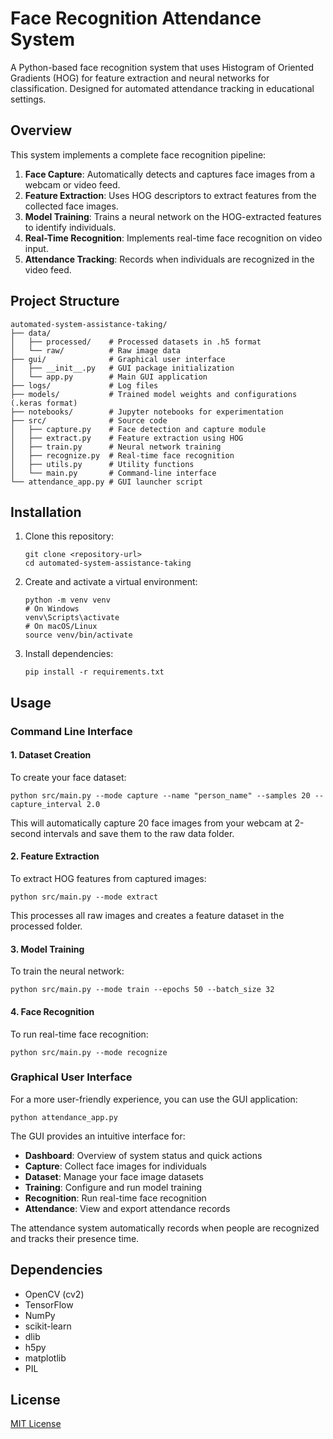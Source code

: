 # Face Recognition Attendance System

A Python-based face recognition system that uses Histogram of Oriented Gradients (HOG) for feature extraction and neural networks for classification. Designed for automated attendance tracking in educational settings.

## Overview

This system implements a complete face recognition pipeline:

1. **Face Capture**: Automatically detects and captures face images from a webcam or video feed.
2. **Feature Extraction**: Uses HOG descriptors to extract features from the collected face images.
3. **Model Training**: Trains a neural network on the HOG-extracted features to identify individuals.
4. **Real-Time Recognition**: Implements real-time face recognition on video input.
5. **Attendance Tracking**: Records when individuals are recognized in the video feed.

## Project Structure

```
automated-system-assistance-taking/
├── data/
│   ├── processed/    # Processed datasets in .h5 format
│   └── raw/          # Raw image data
├── gui/              # Graphical user interface
│   ├── __init__.py   # GUI package initialization
│   └── app.py        # Main GUI application
├── logs/             # Log files
├── models/           # Trained model weights and configurations (.keras format)
├── notebooks/        # Jupyter notebooks for experimentation
├── src/              # Source code
│   ├── capture.py    # Face detection and capture module
│   ├── extract.py    # Feature extraction using HOG
│   ├── train.py      # Neural network training
│   ├── recognize.py  # Real-time face recognition
│   ├── utils.py      # Utility functions
│   └── main.py       # Command-line interface
└── attendance_app.py # GUI launcher script
```

## Installation

1. Clone this repository:
   ```
   git clone <repository-url>
   cd automated-system-assistance-taking
   ```

2. Create and activate a virtual environment:
   ```
   python -m venv venv
   # On Windows
   venv\Scripts\activate
   # On macOS/Linux
   source venv/bin/activate
   ```

3. Install dependencies:
   ```
   pip install -r requirements.txt
   ```

## Usage

### Command Line Interface

#### 1. Dataset Creation

To create your face dataset:

```
python src/main.py --mode capture --name "person_name" --samples 20 --capture_interval 2.0
```

This will automatically capture 20 face images from your webcam at 2-second intervals and save them to the raw data folder.

#### 2. Feature Extraction

To extract HOG features from captured images:

```
python src/main.py --mode extract
```

This processes all raw images and creates a feature dataset in the processed folder.

#### 3. Model Training

To train the neural network:

```
python src/main.py --mode train --epochs 50 --batch_size 32
```

#### 4. Face Recognition

To run real-time face recognition:

```
python src/main.py --mode recognize
```

### Graphical User Interface

For a more user-friendly experience, you can use the GUI application:

```
python attendance_app.py
```

The GUI provides an intuitive interface for:

- **Dashboard**: Overview of system status and quick actions
- **Capture**: Collect face images for individuals
- **Dataset**: Manage your face image datasets
- **Training**: Configure and run model training
- **Recognition**: Run real-time face recognition
- **Attendance**: View and export attendance records

The attendance system automatically records when people are recognized and tracks their presence time.

## Dependencies

- OpenCV (cv2)
- TensorFlow
- NumPy
- scikit-learn
- dlib
- h5py
- matplotlib
- PIL

## License

[MIT License](LICENSE)
